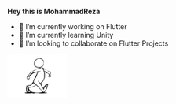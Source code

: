 

**Hey this is MohammadReza**


- 🔭 I’m currently working on Flutter
- 🌱 I’m currently learning Unity
- 👯 I’m looking to collaborate on Flutter Projects


<img src="https://raw.githubusercontent.com/m-r-davari/m-r-davari/master/assets/walking.gif" alt="Model1" width="24%"/>


<!--idea-->
